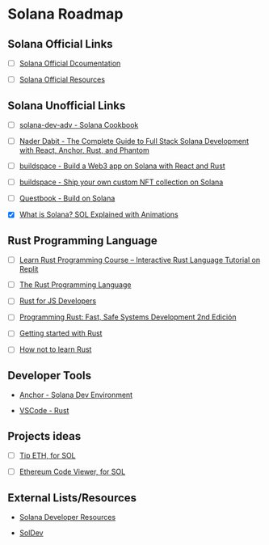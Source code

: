 # Solana Roadmap

## Solana Official Links

- [ ] [Solana Official Dcoumentation](https://docs.solana.com)

* [ ] [Solana Official Resources](https://solana.com/developers)

## Solana Unofficial Links

- [ ] [solana-dev-adv - Solana Cookbook](https://solanacookbook.com/)

* [ ] [Nader Dabit - The Complete Guide to Full Stack Solana Development with React, Anchor, Rust, and Phantom](https://dev.to/dabit3/the-complete-guide-to-full-stack-solana-development-with-react-anchor-rust-and-phantom-3291)

- [ ] [buildspace - Build a Web3 app on Solana with React and Rust](https://app.buildspace.so/projects/CObd6d35ce-3394-4bd8-977e-cbee82ae07a3)

* [ ] [buildspace - Ship your own custom NFT collection on Solana](https://app.buildspace.so/projects/CO77556be5-25e9-49dd-a799-91a2fc29520e)

- [ ] [Questbook - Build on Solana](https://openquest.xyz/tracks/build-on-solana)

* [x] [What is Solana? SOL Explained with Animations](https://www.youtube.com/watch?v=1jzROE6EhxM)

## Rust Programming Language

- [ ] [Learn Rust Programming Course – Interactive Rust Language Tutorial on Replit](https://www.freecodecamp.org/news/rust-in-replit/)

* [ ] [The Rust Programming Language](https://frontendmasters.com/courses/rust)

- [ ] [Rust for JS Developers](https://rustforjs.dev)

* [ ] [Programming Rust: Fast, Safe Systems Development 2nd Edición](https://www.oreilly.com/library/view/programming-rust-2nd/9781492052586)

- [ ] [Getting started with Rust](https://fettblog.eu/getting-started-with-rust)

* [ ] [How not to learn Rust](https://dystroy.org/blog/how-not-to-learn-rust)

## Developer Tools

- [Anchor - Solana Dev Environment](https://project-serum.github.io/anchor/getting-started/introduction.html)

* [VSCode - Rust](https://marketplace.visualstudio.com/items?itemName=rust-lang.rust)

## Projects ideas

- [ ] [Tip ETH, for SOL](https://tipeth.xyz)

- [ ] [Ethereum Code Viewer, for SOL](https://github.com/dethcrypto/ethereum-code-viewer)

## External Lists/Resources

- [Solana Developer Resources](https://www.notion.so/Solana-Developer-Resources-267371c95fae42d3ab608f3e4de9aa04)

* [SolDev](https://www.soldev.app)
